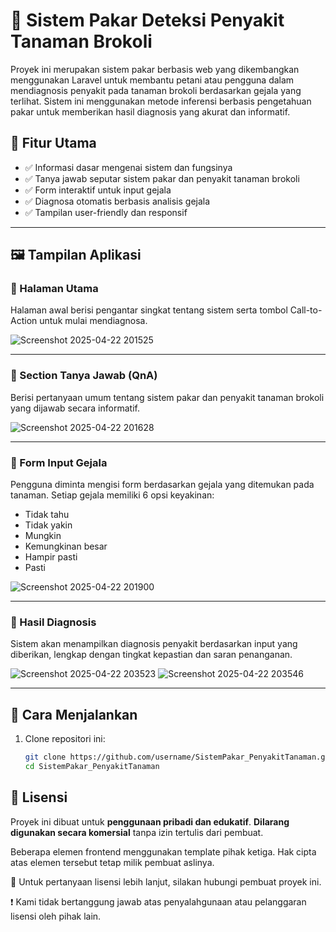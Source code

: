 # 🌱 Sistem Pakar Deteksi Penyakit Tanaman Brokoli

Proyek ini merupakan sistem pakar berbasis web yang dikembangkan menggunakan Laravel untuk membantu petani atau pengguna dalam mendiagnosis penyakit pada tanaman brokoli berdasarkan gejala yang terlihat. Sistem ini menggunakan metode inferensi berbasis pengetahuan pakar untuk memberikan hasil diagnosis yang akurat dan informatif.

## 🚀 Fitur Utama

- ✅ Informasi dasar mengenai sistem dan fungsinya
- ✅ Tanya jawab seputar sistem pakar dan penyakit tanaman brokoli
- ✅ Form interaktif untuk input gejala
- ✅ Diagnosa otomatis berbasis analisis gejala
- ✅ Tampilan user-friendly dan responsif

---

## 🖼️ Tampilan Aplikasi

### 🔹 Halaman Utama
Halaman awal berisi pengantar singkat tentang sistem serta tombol Call-to-Action untuk mulai mendiagnosa.

![Screenshot 2025-04-22 201525](https://github.com/user-attachments/assets/0dc5e610-aaf0-42a4-903d-278882f29a0a)

---

### 🔹 Section Tanya Jawab (QnA)
Berisi pertanyaan umum tentang sistem pakar dan penyakit tanaman brokoli yang dijawab secara informatif.

![Screenshot 2025-04-22 201628](https://github.com/user-attachments/assets/5b09a69b-93a8-4bf2-8d34-d5cb6878bff3)

---

### 🔹 Form Input Gejala
Pengguna diminta mengisi form berdasarkan gejala yang ditemukan pada tanaman. Setiap gejala memiliki 6 opsi keyakinan:
- Tidak tahu
- Tidak yakin
- Mungkin
- Kemungkinan besar
- Hampir pasti
- Pasti

![Screenshot 2025-04-22 201900](https://github.com/user-attachments/assets/66bcf921-71d1-412a-8134-b16a34c7e2f1)

---

### 🔹 Hasil Diagnosis
Sistem akan menampilkan diagnosis penyakit berdasarkan input yang diberikan, lengkap dengan tingkat kepastian dan saran penanganan.

![Screenshot 2025-04-22 203523](https://github.com/user-attachments/assets/c1a97e4a-9b0d-4bb6-bbfb-ad458e168e8e)
![Screenshot 2025-04-22 203546](https://github.com/user-attachments/assets/4e8647e9-3f45-4bb4-ac5f-83b79e9570b0)


---


## 📂 Cara Menjalankan

1. Clone repositori ini:
   ```bash
   git clone https://github.com/username/SistemPakar_PenyakitTanaman.git
   cd SistemPakar_PenyakitTanaman

## 📄 Lisensi

Proyek ini dibuat untuk **penggunaan pribadi dan edukatif**. **Dilarang digunakan secara komersial** tanpa izin tertulis dari pembuat.

Beberapa elemen frontend menggunakan template pihak ketiga. Hak cipta atas elemen tersebut tetap milik pembuat aslinya.

📩 Untuk pertanyaan lisensi lebih lanjut, silakan hubungi pembuat proyek ini.

❗ Kami tidak bertanggung jawab atas penyalahgunaan atau pelanggaran lisensi oleh pihak lain.
